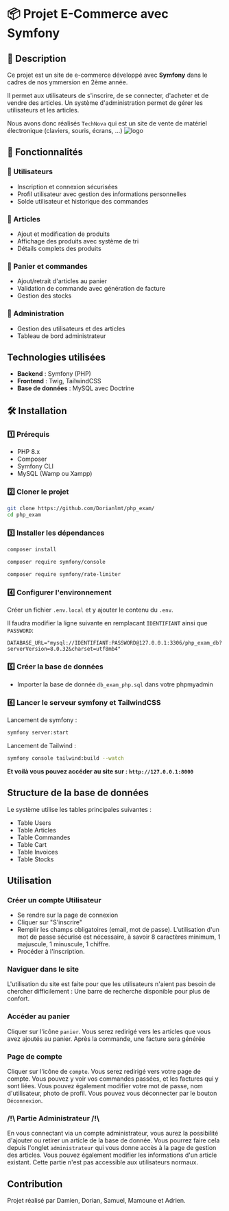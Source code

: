 # 📦 Projet E-Commerce avec Symfony

## 📝 Description
Ce projet est un site de e-commerce développé avec **Symfony** dans le cadres de nos ymmersion en 2ème année. 

Il permet aux utilisateurs de s'inscrire, de se connecter, d'acheter et de vendre des articles. Un système d'administration permet de gérer les utilisateurs et les articles.

Nous avons donc réalisés `TechNova` qui est un site de vente de matériel électronique (claviers, souris, écrans, ...)
![logo](https://i.imgur.com/IOpRPW4.png)



## 🚀 Fonctionnalités
### 🔹 Utilisateurs
   - Inscription et connexion sécurisées
   - Profil utilisateur avec gestion des informations personnelles
   - Solde utilisateur et historique des commandes

### 🔹 Articles
  - Ajout et modification de produits
  - Affichage des produits avec système de tri
  - Détails complets des produits

### 🔹 Panier et commandes
  - Ajout/retrait d'articles au panier
  - Validation de commande avec génération de facture
  - Gestion des stocks

### 🔹 Administration
  - Gestion des utilisateurs et des articles
  - Tableau de bord administrateur

## Technologies utilisées
- **Backend** : Symfony (PHP)
- **Frontend** : Twig, TailwindCSS
- **Base de données** : MySQL avec Doctrine

## 🛠️ Installation
### 1️⃣ Prérequis
- PHP 8.x
- Composer
- Symfony CLI
- MySQL (Wamp ou Xampp)

### 2️⃣ Cloner le projet
```bash
git clone https://github.com/Dorianlmt/php_exam/
cd php_exam
```

### 3️⃣ Installer les dépendances
```bash
composer install
```

```bash
composer require symfony/console
```

```bash
composer require symfony/rate-limiter
```
### 4️⃣ Configurer l'environnement
Créer un fichier `.env.local` et y ajouter le contenu du `.env`.

Il faudra modifier la ligne suivante en remplacant `IDENTIFIANT` ainsi que `PASSWORD`:
```env
DATABASE_URL="mysql://IDENTIFIANT:PASSWORD@127.0.0.1:3306/php_exam_db?serverVersion=8.0.32&charset=utf8mb4"

```

### 5️⃣ Créer la base de données
  - Importer la base de donnée `db_exam_php.sql` dans votre phpmyadmin

### 6️⃣ Lancer le serveur symfony et TailwindCSS
Lancement de symfony :
```bash
symfony server:start
```
Lancement de Tailwind :
```bash
symfony console tailwind:build --watch
```

**Et voilà vous pouvez accéder au site sur : `http://127.0.0.1:8000`**


## Structure de la base de données
Le système utilise les tables principales suivantes :
- Table Users
- Table Articles
- Table Commandes
- Table Cart
- Table Invoices
- Table Stocks

## Utilisation

### Créer un compte Utilisateur
- Se rendre sur la page de connexion
- Cliquer sur "S'inscrire"
- Remplir les champs obligatoires (email, mot de passe). L'utilisation d'un mot de passe sécurisé est nécessaire, à savoir 8 caractères minimum, 1 majuscule, 1 minuscule, 1 chiffre.
- Procéder à l'inscription.

### Naviguer dans le site
L'utilisation du site est faite pour que les utilisateurs n'aient pas besoin de chercher difficilement : Une barre de recherche disponible pour plus de confort.

### Accéder au panier 
Cliquer sur l'icône `panier`. Vous serez redirigé vers les articles que vous avez ajoutés au panier. Après la commande, une facture sera générée

### Page de compte 
Cliquer sur l'icône de `compte`. Vous serez redirigé vers votre page de compte. Vous pouvez y voir vos commandes passées, et les factures qui y sont liées. Vous pouvez également modifier votre mot de passe, nom d'utilisateur, photo de profil. Vous pouvez vous déconnecter par le bouton `Déconnexion`. 

### /!\ Partie Administrateur /!\

En vous connectant via un compte administrateur, vous aurez la possibilité d'ajouter ou retirer un article de la base de donnée. Vous pourrez faire cela depuis l'onglet `administrateur` qui vous donne accès à la page de gestion des articles. Vous pouvez également modifier les informations d'un article existant.
Cette partie n'est pas accessible aux utilisateurs normaux.

## Contribution

Projet réalisé par Damien, Dorian, Samuel, Mamoune et Adrien.
